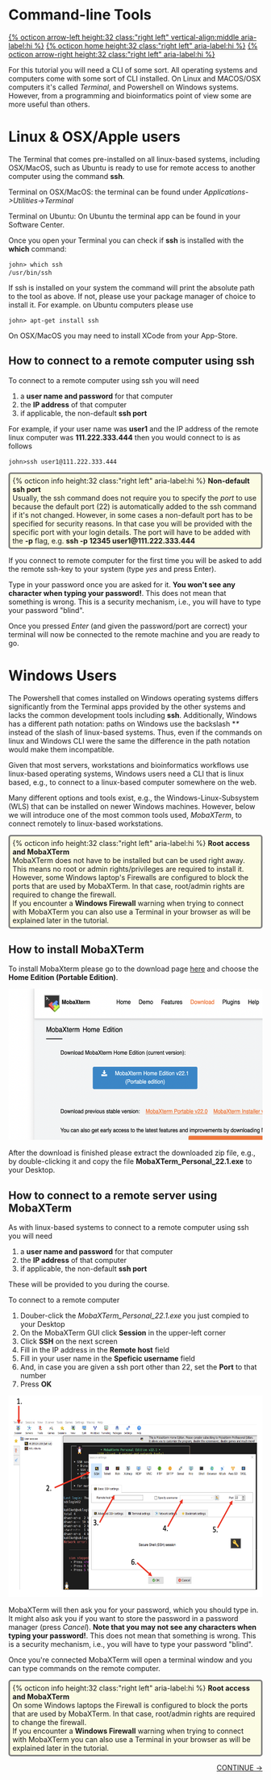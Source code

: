 # Command-line Tools

[{% octicon arrow-left height:32 class:"right left" vertical-align:middle aria-label:hi %}](INTRO_4.md) [{% octicon home height:32 class:"right left" aria-label:hi %}](index.md) [{% octicon arrow-right height:32 class:"right left" aria-label:hi %}](CONDA_1.md)

For this tutorial you will need a CLI of some sort. All operating systems and computers come with some sort of  CLI installed. On Linux and MACOS/OSX computers it's called *Terminal*, and Powershell on Windows systems. However, from a programming and bioinformatics point of view some are more useful than others.


# Linux & OSX/Apple users

The Terminal that comes pre-installed on all linux-based systems, including OSX/MacOS, such as Ubuntu is ready to use for remote access to another computer using the command **ssh**. 


Terminal on OSX/MacOS: the terminal can be found under *Applications->Utilities->Terminal*

Terminal on Ubuntu: On Ubuntu the terminal app can be found in your Software Center.

Once you open your Terminal you can check if **ssh** is installed with the **which** command:

    john> which ssh
    /usr/bin/ssh

If ssh is installed on your system the command will print the absolute path to the tool as above. If not, please use your package manager of choice to install it. For example. on Ubuntu computers please use

    john> apt-get install ssh

On OSX/MacOS you may need to install XCode from your App-Store.


## How to connect to a remote computer using ssh

To connect to a remote computer using ssh you will need

  <ol>
    <li>a <b>user name and password</b> for that computer</li>
    <li>the <b>IP address</b> of that computer</li>
    <li>if applicable, the non-default <b>ssh port</b></li>
  </ol>

For example, if your user name was **user1** and the IP address of the remote linux computer was **111.222.333.444** then you would connect to is as follows

    john>ssh user1@111.222.333.444

<div style="background-color:#fcfce5;border-radius:5px;border-style:solid;border-color:gray;padding:5px">
  {% octicon info height:32 class:"right left" aria-label:hi %}
  <b>Non-default ssh port</b><br>
  Usually, the ssh command does not require you to specify the <i>port</i> to use because the default port (22) is automatically added to the ssh command if it's not changed. However, in some cases a non-default port has to be specified for security reasons. In that case you will be provided with the specific port with your login details. The port will have to be added with the <b>-p</b> flag, e.g. <b>ssh -p 12345 user1@111.222.333.444</b>
</div>

If you connect to remote computer for the first time you will be asked to add the remote ssh-key to your system (type *yes* and press Enter).

Type in your password once you are asked for it. **You won't see any character when typing your password!**. This does not mean that something is wrong. This is a security mechanism, i.e., you will have to type your password "blind".

Once you pressed *Enter* (and given the password/port are correct) your terminal will now be connected to the remote machine and you are ready to go.


# Windows Users

The Powershell that comes installed on Windows operating systems differs significantly from the Terminal apps provided by the other systems and lacks the common development tools including **ssh**. Additionally, Windows has a different path notation: paths on Windows use the backslash **\** instead of the slash of linux-based systems. Thus, even if the commands on linux and Windows CLI were the same the difference in the path notation would make them incompatible.

Given that most servers, workstations and bioinformatics workflows use linux-based operating systems, Windows users need a CLI that is linux based, e.g., to connect to a linux-based computer somewhere on the web.

Many different options and tools exist, e.g., the Windows-Linux-Subsystem (WLS) that can be installed on newer Windows machines. However, below we will introduce one of the most common tools used, *MobaXTerm*, to connect remotely to linux-based workstations.

<div style="background-color:#fcfce5;border-radius:5px;border-style:solid;border-color:gray;padding:5px">
  {% octicon info height:32 class:"right left" aria-label:hi %}
  <b>Root access and MobaXTerm</b><br>
  MobaXTerm does not have to be installed but can be used right away. This means no root or admin rights/privileges are required to install it. However, some Windows laptop's Firewalls are configured to block the ports that are used by MobaXTerm. In that case, root/admin rights are required to change the firewall.<br>
  If you encounter a <b>Windows Firewall</b> warning when trying to connect with MobaXTerm you can also use a Terminal in your browser as will be explained later in the tutorial.
</div>


## How to install MobaXTerm

To install MobaXterm please go to the download page [here](https://mobaxterm.mobatek.net/download-home-edition.html) and choose the **Home Edition (Portable Edition)**.

<img src="figures/ctools_1.png" height="300px">

After the download is finished please extract the downloaded zip file, e.g., by double-clicking it and copy the file **MobaXTerm_Personal_22.1.exe** to your Desktop.


## How to connect to a remote server using MobaXTerm

As with linux-based systems to connect to a remote computer using ssh you will need

  <ol>
    <li>a <b>user name and password</b> for that computer</li>
    <li>the <b>IP address</b> of that computer</li>
    <li>if applicable, the non-default <b>ssh port</b></li>
  </ol>

These will be provided to you during the course.

To connect to a remote computer

  <ol>
    <li>Douber-click the <i>MobaXTerm_Personal_22.1.exe</i> you just compied to your Desktop</li>
    <li>On the MobaXTerm GUI click <b>Session</b> in the upper-left corner</li>
    <li>Click <b>SSH</b> on the next screen</li>
    <li>Fill in the IP address in the <b>Remote host</b> field</li>
    <li>Fill in your user name in the  <b>Speficic username</b> field</li>
    <li>And, in case you are given a ssh port other than 22, set the <b>Port</b> to that number</li>
    <li>Press <b>OK</b></li>
  </ol>

<img src="figures/ctools_2.png" height="400px">

MobaXTerm will then ask you for your password, which you should type in. It might also ask you if you want to store the password in a password manager (press *Cancel*). **Note that you may not see any characters when typing your password!**. This does not mean that something is wrong. This is a security mechanism, i.e., you will have to type your password "blind".

Once you're connected MobaXTerm will open a terminal window and you can type commands on the remote computer.

<div style="background-color:#fcfce5;border-radius:5px;border-style:solid;border-color:gray;padding:5px">
  {% octicon info height:32 class:"right left" aria-label:hi %}
  <b>Root access and MobaXTerm</b><br>
  On some Windows laptops the Firewall is configured to block the ports that are used by MobaXTerm. In that case, root/admin rights are required to change the firewall.<br>
  If you encounter a <b>Windows Firewall</b> warning when trying to connect with MobaXTerm you can also use a Terminal in your browser as will be explained later in the tutorial.
</div>

<p align="right"><a href="https://bluemountainsanalytics.github.io/BMA_CLI-tutorial/CONDA_1.html">CONTINUE -></a></p>
